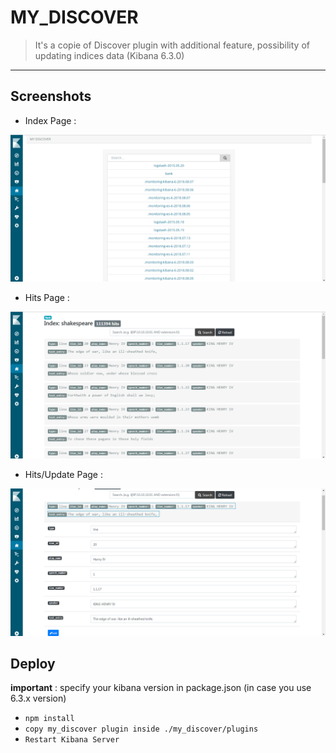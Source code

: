 # MY_DISCOVER

> It's a copie of Discover plugin with additional feature, possibility of updating indices data (Kibana 6.3.0)

---

## Screenshots

- Index Page :

![](./screenshots/index.png)

- Hits Page :

![](./screenshots/hits.png)

- Hits/Update Page :

![](./screenshots/update.png)


## Deploy

**important** : specify your kibana version in package.json (in case you use 6.3.x version)

- `npm install`
- `copy my_discover plugin inside ./my_discover/plugins`
- `Restart Kibana Server`
